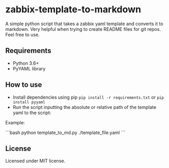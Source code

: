 # zabbix-template-to-markdown
A simple python script that takes a zabbix yaml template and converts it to markdown. Very helpful when trying to create README files for git repos. Feel free to use.

## Requirements
- Python 3.6+
- PyYAML library

## How to use
- Install dependencies using pip
`pip install -r requirements.txt` or `pip install pyyaml`
- Run the script inputting the absolute or relative path of the template yaml to the script:
<p>Example:</p>
```bash
python template_to_md.py ./template_file.yaml 
```

## License
Licensed under MIT license.
